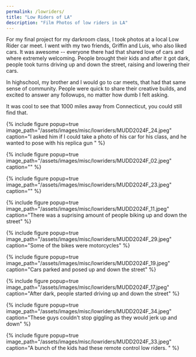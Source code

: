 ```yaml
---
permalink: /lowriders/
title: "Low Riders of LA"
description: "Film Photos of low riders in LA"
---
```


For my final project for my darkroom class, I took photos at a local Low Rider car meet. I went with my two friends, Griffin and Luis, who also liked cars. It was awesome -- everyone there had that shared love of cars and where extremely welcoming. People brought their kids and after it got dark, people took turns driving up and down the street, raising and lowering their cars. 

In highschool, my brother and I would go to car meets, that had that same sense of community. People were quick to share their creative builds, and excited to answer any followups, no matter how dumb I felt asking.

It was cool to see that 1000 miles away from Connecticut, you could still find that. 

{% include figure popup=true image_path="/assets/images/misc/lowriders/MUDD2024F_24.jpeg" caption="I asked him if I could take a photo of his car for his class, and he wanted to pose with his replica gun " %}

{% include figure popup=true image_path="/assets/images/misc/lowriders/MUDD2024F_02.jpeg" caption="" %}

{% include figure popup=true image_path="/assets/images/misc/lowriders/MUDD2024F_23.jpeg" caption="" %}

{% include figure popup=true image_path="/assets/images/misc/lowriders/MUDD2024F_11.jpeg" caption="There was a suprising amount of people biking up and down the street" %}

{% include figure popup=true image_path="/assets/images/misc/lowriders/MUDD2024F_29.jpeg" caption="Some of the bikes were motorcycles" %}

{% include figure popup=true image_path="/assets/images/misc/lowriders/MUDD2024F_19.jpeg" caption="Cars parked and posed up and down the street" %}


{% include figure popup=true image_path="/assets/images/misc/lowriders/MUDD2024F_17.jpeg" caption="After dark, people started driving up and down the street" %}

{% include figure popup=true image_path="/assets/images/misc/lowriders/MUDD2024F_34.jpeg" caption="These guys couldn't stop giggling as they would jerk up and down" %}

{% include figure popup=true image_path="/assets/images/misc/lowriders/MUDD2024F_33.jpeg" caption="A bunch of the kids had these remote control low riders. " %}
